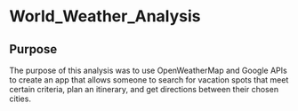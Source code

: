 # World_Weather_Analysis

## Purpose
The purpose of this analysis was to use OpenWeatherMap and Google APIs to create an app that allows someone to search for vacation spots that meet certain criteria, plan an itinerary, and get directions between their chosen cities.
